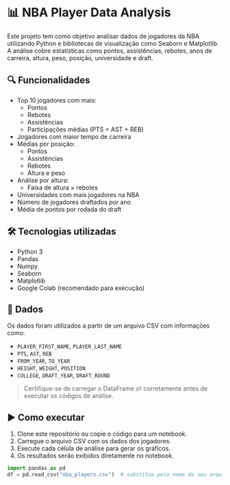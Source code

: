 # 📊 NBA Player Data Analysis

Este projeto tem como objetivo analisar dados de jogadores da NBA utilizando Python e bibliotecas de visualização como Seaborn e Matplotlib. A análise cobre estatísticas como pontos, assistências, rebotes, anos de carreira, altura, peso, posição, universidade e draft.

## 🔍 Funcionalidades

- Top 10 jogadores com mais:
  - Pontos
  - Rebotes
  - Assistências
  - Participações médias (PTS + AST + REB)
- Jogadores com maior tempo de carreira
- Médias por posição:
  - Pontos
  - Assistências
  - Rebotes
  - Altura e peso
- Análise por altura:
  - Faixa de altura × rebotes
- Universidades com mais jogadores na NBA
- Número de jogadores draftados por ano
- Média de pontos por rodada do draft

## 🛠️ Tecnologias utilizadas

- Python 3
- Pandas
- Numpy
- Seaborn
- Matplotlib
- Google Colab (recomendado para execução)

## 📁 Dados

Os dados foram utilizados a partir de um arquivo CSV com informações como:
- `PLAYER_FIRST_NAME`, `PLAYER_LAST_NAME`
- `PTS`, `AST`, `REB`
- `FROM_YEAR`, `TO_YEAR`
- `HEIGHT`, `WEIGHT`, `POSITION`
- `COLLEGE`, `DRAFT_YEAR`, `DRAFT_ROUND`

> Certifique-se de carregar o DataFrame `df` corretamente antes de executar os códigos de análise.

## ▶️ Como executar

1. Clone este repositório ou copie o código para um notebook.
2. Carregue o arquivo CSV com os dados dos jogadores.
3. Execute cada célula de análise para gerar os gráficos.
4. Os resultados serão exibidos diretamente no notebook.

```python
import pandas as pd
df = pd.read_csv("nba_players.csv")  # substitua pelo nome do seu arquivo
